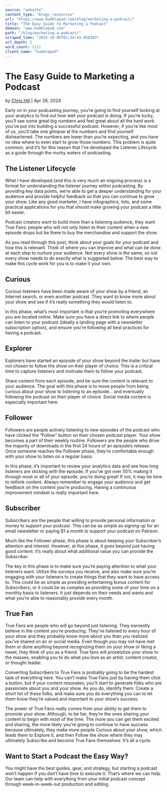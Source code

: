 ```yaml
---
source: "website"
content_type: "blogs_resources"
url: "https://www.humblepod.com/blog/marketing-a-podcast/"
title: "The Easy Guide to Marketing a Podcast"
domain: "www.humblepod.com"
path: "/blog/marketing-a-podcast/"
scraped_time: "2025-10-05T01:54:43.958303"
url_depth: 2
word_count: 1121
client_name: "humblepod"
---
```


# The Easy Guide to Marketing a Podcast

by [Chris Hill](https://www.humblepod.com/author/humblepod_rpp86n/ "Posts by Chris Hill") | Apr 26, 2024

Early on in your podcasting journey, you’re going to find yourself looking at your analytics to find out how well your podcast is doing. If you’re lucky, you’ll see some great big numbers and feel great about all the hard work you’ve put into building a successful podcast. However, if you’re like most of us, you’ll take one glimpse at the numbers and find yourself disheartened. The numbers are lower than you’re expecting, and you have no idea where to even start to grow those numbers. This problem is quite common, and it’s for this reason that I’ve developed the Listener Lifecycle as a guide through the murky waters of podcasting.

## The Listener Lifecycle

What I have developed (and this is very much an ongoing process) is a format for understanding the listener journey within podcasting. By providing key data points, we’re able to get a deeper understanding for your audience and provide helpful feedback so that you can continue to grow your show. Like any good marketer, I have infographics, lists, and some practical applications for you that should make growing your podcast a little bit easier.

Podcast creators want to build more than a listening audience, they want True Fans: people who will not only listen to their content when a new episode drops but be there to buy the merchandise and support the show.

As you read through this post, think about your goals for your podcast and how this is relevant. Think of where you can improve and what can be done at each step to nurture your audience. Not every show is the same, so not every show needs to do exactly what is suggested below. The best way to make this cycle work for you is to make it your own.

## Curious

Curious listeners have been made aware of your show by a friend, an Internet search, or even another podcast. They want to know more about your show and see if it’s really something they would listen to.

In this phase, what’s most important is that you’re promoting everywhere you are located online. Make sure you have a direct link to where people can listen to your podcast (ideally a landing page with a newsletter subscription option), and ensure you’re following all best practices for having a podcast.

## Explorer

Explorers have started an episode of your show beyond the trailer but have not chosen to follow the show on their player of choice. This is a critical time to capture listeners and motivate them to follow your podcast.

Share content from each episode, and be sure the content is relevant to your audience. The goal with this phase is to move people from being curious about your show to listening to an episode… and eventually following the podcast on their player of choice. Social media content is especially important here.

## Follower

Followers are people actively listening to new episodes of the podcast who have clicked the “Follow” button on their chosen podcast player. Your show becomes a part of their weekly routine. Followers are the people who drive the majority of downloads in the first 24 hours of an episode’s release. Once someone reaches the Follower phase, they’re comfortable enough with your show to listen on a regular basis.

In this phase, it’s important to review your analytics data and see how long listeners are sticking with the episode. If you’ve got over 50% making it through most or all of your episode, you’re doing great! If not, it may be time to rethink content. Always remember to engage your audience and get feedback on the content you’re producing. Having a continuous improvement mindset is really important here.

## Subscriber

Subscribers are the people that willing to provide personal information or money to support your podcast. This can be as simple as signing up for an email newsletter or paying $1 a month to support your podcast on Patreon.

Much like the Follower phase, this phase is about keeping your Subscriber’s attention and interest. However, at this phase, it goes beyond just having good content. It’s really about what additional value you can provide the Subscriber.

The key in this phase is to make sure you’re paying attention to what your listeners want. Utilize the surveys you receive, and also make sure you’re engaging with your listeners to create things that they want to have access to. This could be as simple as providing entertaining bonus content for Subscribers, or it could be as complex as providing some of your time on a monthly basis to listeners. It just depends on their needs and wants and what you’re able to reasonably provide every month.

## True Fan

True Fans are people who will go beyond just listening. They earnestly believe in the content you’re producing. They’ve listened to every hour of your show and they probably know more about you than you realized you’ve shared on air or social media. Even though you may not have met them or done anything beyond recognizing them on your show or liking a tweet, they think of you as a friend. True fans will proselytize your show to the masses, enabling you to do what you love as an artist, content creator, or thought leader.

Converting Subscribers to True Fans is probably going to be the hardest task of everything here. You can’t make True Fans just by having them click a button, but if your content resonates, you’ll start to generate folks who are passionate about you and your show. As you do, identify them. Create a short list of these folks, and make sure you do everything you can to let them know they’re valued and important to your show’s success.

The power of True Fans really comes from your ability to get them to promote your show. Although, to be fair, they’re the ones sharing your content to begin with most of the time. The more you can get them excited and sharing, the more likely you’re going to continue to have success because ultimately, they make more people Curious about your show, which leads them to Explore it, and then Follow the show where they may ultimately Subscribe and become True Fans themselves. It’s all a cycle.

## Want to Start a Podcast the Easy Way?

You might have the best guides, gear, and strategy, but starting a podcast won’t happen if you don’t have time to execute it. That’s where we can help. Our team can help with everything from your initial podcast concept through week-in-week-out production and editing.